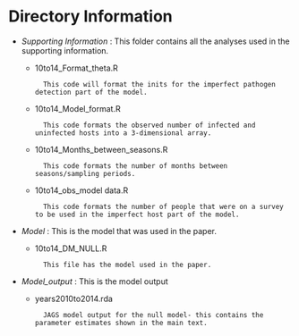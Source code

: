 # Directory Information
- *Supporting Information* :
This folder contains all the analyses used in the supporting information.
	
	- 10to14_Format_theta.R
	
			This code will format the inits for the imperfect pathogen detection part of the model.
	
	- 10to14_Model_format.R
	
			This code formats the observed number of infected and uninfected hosts into a 3-dimensional array.
	
	- 10to14_Months_between_seasons.R
	
			This code formats the number of months between seasons/sampling periods.
	
	- 10to14_obs_model data.R
	
			This code formats the number of people that were on a survey to be used in the imperfect host part of the model.
	
- *Model* :
This is the model that was used in the paper. 
	
	- 10to14_DM_NULL.R
	
			This file has the model used in the paper.
	
- *Model_output* :
This is the model output
	
	- years2010to2014.rda
	
			JAGS model output for the null model- this contains the parameter estimates shown in the main text.

